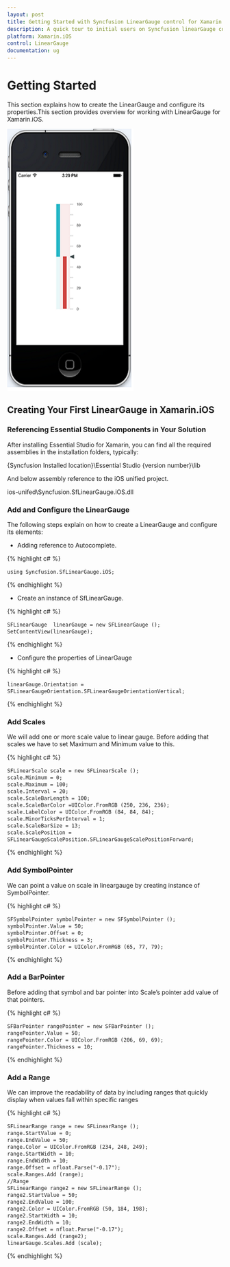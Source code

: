 ```yaml
---
layout: post
title: Getting Started with Syncfusion LinearGauge control for Xamarin.iOS
description: A quick tour to initial users on Syncfusion linearGauge control for Xamarin.iOS platform 
platform: Xamarin.iOS
control: LinearGauge
documentation: ug
---
```


# Getting Started

This section explains how to create the LinearGauge and configure its properties.This section provides overview for working with LinearGauge for Xamarin.iOS.

![](images/Xamarin.iOS.png)

## Creating Your First LinearGauge in Xamarin.iOS

### Referencing Essential Studio Components in Your Solution

After installing Essential Studio for Xamarin, you can find all the required assemblies in the installation folders, typically:

{Syncfusion Installed location}\Essential Studio {version number}\lib

And below assembly reference to the iOS unified project.

ios-unifed\Syncfusion.SfLinearGauge.iOS.dll 

### Add and Configure the LinearGauge

The following steps explain on how to create a LinearGauge and configure its elements:

* Adding reference to Autocomplete.

{% highlight c# %}

	using Syncfusion.SfLinearGauge.iOS; 

{% endhighlight %}

* Create an instance of SfLinearGauge.

{% highlight c# %}

	SFLinearGauge  linearGauge = new SFLinearGauge ();
	SetContentView(linearGauge);

{% endhighlight %}

* Configure the properties of LinearGauge

{% highlight c# %}

	linearGauge.Orientation = SFLinearGaugeOrientation.SFLinearGaugeOrientationVertical;

{% endhighlight %}

### Add Scales

We will add one or more scale value to linear gauge. Before adding that scales we have to set 
Maximum and Minimum value to this.

{% highlight c# %}

	SFLinearScale scale = new SFLinearScale ();
	scale.Minimum = 0;
	scale.Maximum = 100;
	scale.Interval = 20;
	scale.ScaleBarLength = 100;
	scale.ScaleBarColor =UIColor.FromRGB (250, 236, 236);
	scale.LabelColor = UIColor.FromRGB (84, 84, 84); 
	scale.MinorTicksPerInterval = 1;
	scale.ScaleBarSize = 13;
	scale.ScalePosition = SFLinearGaugeScalePosition.SFLinearGaugeScalePositionForward;
	
{% endhighlight %}

### Add SymbolPointer

We can point a value on scale in lineargauge by creating instance of SymbolPointer.

{% highlight c# %}

	SFSymbolPointer symbolPointer = new SFSymbolPointer ();
	symbolPointer.Value = 50;
	symbolPointer.Offset = 0;
	symbolPointer.Thickness = 3;
	symbolPointer.Color = UIColor.FromRGB (65, 77, 79);        

{% endhighlight %}		
	
### Add a BarPointer

Before adding that symbol and bar pointer into Scale’s pointer add value of that pointers.

{% highlight c# %}

    SFBarPointer rangePointer = new SFBarPointer ();
	rangePointer.Value = 50;
	rangePointer.Color = UIColor.FromRGB (206, 69, 69);
	rangePointer.Thickness = 10;
			
{% endhighlight %}

### Add a Range

We can improve the readability of data by including ranges that quickly display when values fall within specific ranges

{% highlight c# %}

    SFLinearRange range = new SFLinearRange ();
	range.StartValue = 0;
	range.EndValue = 50;
	range.Color = UIColor.FromRGB (234, 248, 249);
	range.StartWidth = 10;
	range.EndWidth = 10;
	range.Offset = nfloat.Parse("-0.17");
	scale.Ranges.Add (range);
	//Range
	SFLinearRange range2 = new SFLinearRange ();
	range2.StartValue = 50;
	range2.EndValue = 100;
	range2.Color = UIColor.FromRGB (50, 184, 198);
	range2.StartWidth = 10;
	range2.EndWidth = 10;
	range2.Offset = nfloat.Parse("-0.17");
	scale.Ranges.Add (range2);        
	linearGauge.Scales.Add (scale);

{% endhighlight %}





